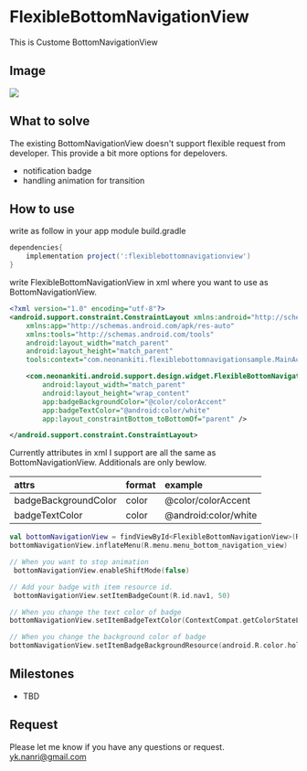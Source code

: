 # FlexibleBottomNavigationView

This is Custome BottomNavigationView

## Image

<img src="https://github.com/neonankiti/FlexibleBottomNavigationView/blob/master/app/image/sceen_shot.gif" />


## What to solve

The existing BottomNavigationView doesn't support flexible request from developer.
This provide a bit more options for depelovers.

- notification badge 
- handling animation for transition

## How to use

write as follow in your app module build.gradle

```build.gradle
dependencies{
    implementation project(':flexiblebottomnavigationview')
}
```

write FlexibleBottomNavigationView in xml where you want to use as BottomNavigationView.

```activity_main.xml
<?xml version="1.0" encoding="utf-8"?>
<android.support.constraint.ConstraintLayout xmlns:android="http://schemas.android.com/apk/res/android"
    xmlns:app="http://schemas.android.com/apk/res-auto"
    xmlns:tools="http://schemas.android.com/tools"
    android:layout_width="match_parent"
    android:layout_height="match_parent"
    tools:context="com.neonankiti.flexiblebottomnavigationsample.MainActivity">

    <com.neonankiti.android.support.design.widget.FlexibleBottomNavigationView
        android:layout_width="match_parent"
        android:layout_height="wrap_content"
        app:badgeBackgroundColor="@color/colorAccent"
        app:badgeTextColor="@android:color/white"
        app:layout_constraintBottom_toBottomOf="parent" />

</android.support.constraint.ConstraintLayout>
```

Currently attributes in xml I support are all the same as BottomNavigationView.
Additionals are only bewlow.

|attrs|format|example|
|:--|:--|:--|
|badgeBackgroundColor|color|@color/colorAccent|
|badgeTextColor|color|@android:color/white|

```MainActivity.kt
val bottomNavigationView = findViewById<FlexibleBottomNavigationView>(R.id.bottom_navigation_view)
bottomNavigationView.inflateMenu(R.menu.menu_bottom_navigation_view)

// When you want to stop animation
 bottomNavigationView.enableShiftMode(false)

// Add your badge with item resource id.
 bottomNavigationView.setItemBadgeCount(R.id.nav1, 50)

// When you change the text color of badge
bottomNavigationView.setItemBadgeTextColor(ContextCompat.getColorStateList(this, R.color.colorPrimary))

// When you change the background color of badge
bottomNavigationView.setItemBadgeBackgroundResource(android.R.color.holo_red_dark)
```

## Milestones
- TBD

## Request
Please let me know if you have any questions or request. 
yk.nanri@gmail.com
